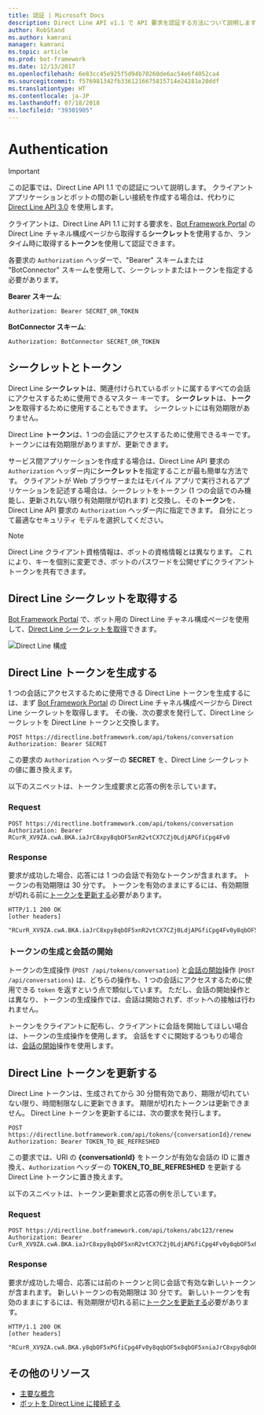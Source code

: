 ```yaml
---
title: 認証 | Microsoft Docs
description: Direct Line API v1.1 で API 要求を認証する方法について説明します。
author: RobStand
ms.author: kamrani
manager: kamrani
ms.topic: article
ms.prod: bot-framework
ms.date: 12/13/2017
ms.openlocfilehash: 6e83cc45e925f5d94b70260de6ac54e6f4052ca4
ms.sourcegitcommit: f576981342fb3361216675815714e24281e20ddf
ms.translationtype: HT
ms.contentlocale: ja-JP
ms.lasthandoff: 07/18/2018
ms.locfileid: "39301905"
---
```

# <a name="authentication"></a>Authentication

> [!IMPORTANT]
> この記事では、Direct Line API 1.1 での認証について説明します。 クライアント アプリケーションとボットの間の新しい接続を作成する場合は、代わりに [Direct Line API 3.0](bot-framework-rest-direct-line-3-0-authentication.md) を使用します。

クライアントは、Direct Line API 1.1 に対する要求を、[Bot Framework Portal](../bot-service-channel-connect-directline.md) の Direct Line チャネル構成ページから取得する**シークレット**を使用するか、ランタイム時に取得する**トークン**を使用して認証できます。

各要求の `Authorization` ヘッダーで、"Bearer" スキームまたは "BotConnector" スキームを使用して、シークレットまたはトークンを指定する必要があります。 

**Bearer スキーム**:
```http
Authorization: Bearer SECRET_OR_TOKEN
```

**BotConnector スキーム**:
```http
Authorization: BotConnector SECRET_OR_TOKEN
```

## <a name="secrets-and-tokens"></a>シークレットとトークン

Direct Line **シークレット**は、関連付けられているボットに属するすべての会話にアクセスするために使用できるマスター キーです。 **シークレット**は、**トークン**を取得するために使用することもできます。 シークレットには有効期限がありません。 

Direct Line **トークン**は、1 つの会話にアクセスするために使用できるキーです。 トークンには有効期限がありますが、更新できます。 

サービス間アプリケーションを作成する場合は、Direct Line API 要求の `Authorization` ヘッダー内に**シークレット**を指定することが最も簡単な方法です。 クライアントが Web ブラウザーまたはモバイル アプリで実行されるアプリケーションを記述する場合は、シークレットをトークン (1 つの会話でのみ機能し、更新されない限り有効期限が切れます) と交換し、その**トークン**を、Direct Line API 要求の `Authorization` ヘッダー内に指定できます。 自分にとって最適なセキュリティ モデルを選択してください。

> [!NOTE]
> Direct Line クライアント資格情報は、ボットの資格情報とは異なります。 これにより、キーを個別に変更でき、ボットのパスワードを公開せずにクライアント トークンを共有できます。 

## <a name="get-a-direct-line-secret"></a>Direct Line シークレットを取得する

<a href="https://dev.botframework.com/" target="_blank">Bot Framework Portal</a> で、ボット用の Direct Line チャネル構成ページを使用して、[Direct Line シークレットを取得](../bot-service-channel-connect-directline.md)できます。

![Direct Line 構成](../media/direct-line-configure.png)

## <a id="generate-token"></a> Direct Line トークンを生成する

1 つの会話にアクセスするために使用できる Direct Line トークンを生成するには、まず <a href="https://dev.botframework.com/" target="_blank">Bot Framework Portal</a> の Direct Line チャネル構成ページから Direct Line シークレットを取得します。 その後、次の要求を発行して、Direct Line シークレットを Direct Line トークンと交換します。

```http
POST https://directline.botframework.com/api/tokens/conversation
Authorization: Bearer SECRET
```

この要求の `Authorization` ヘッダーの **SECRET** を、Direct Line シークレットの値に置き換えます。

以下のスニペットは、トークン生成要求と応答の例を示しています。

### <a name="request"></a>Request

```http
POST https://directline.botframework.com/api/tokens/conversation
Authorization: Bearer RCurR_XV9ZA.cwA.BKA.iaJrC8xpy8qbOF5xnR2vtCX7CZj0LdjAPGfiCpg4Fv0
```

### <a name="response"></a>Response

要求が成功した場合、応答には 1 つの会話で有効なトークンが含まれます。 トークンの有効期限は 30 分です。 トークンを有効のままにするには、有効期限が切れる前に[トークンを更新する](#refresh-token)必要があります。

```http
HTTP/1.1 200 OK
[other headers]

"RCurR_XV9ZA.cwA.BKA.iaJrC8xpy8qbOF5xnR2vtCX7CZj0LdjAPGfiCpg4Fv0y8qbOF5xPGfiCpg4Fv0y8qqbOF5x8qbOF5xn"
```

### <a name="generate-token-versus-start-conversation"></a>トークンの生成と会話の開始

トークンの生成操作 (`POST /api/tokens/conversation`) と[会話の開始](bot-framework-rest-direct-line-1-1-start-conversation.md)操作 (`POST /api/conversations`) は、どちらの操作も、1 つの会話にアクセスするために使用できる `token` を返すという点で類似しています。 ただし、会話の開始操作とは異なり、トークンの生成操作では、会話は開始されず、ボットへの接触は行われません。 

トークンをクライアントに配布し、クライアントに会話を開始してほしい場合は、トークンの生成操作を使用します。 会話をすぐに開始するつもりの場合は、[会話の開始](bot-framework-rest-direct-line-1-1-start-conversation.md)操作を使用します。

## <a id="refresh-token"></a> Direct Line トークンを更新する

Direct Line トークンは、生成されてから 30 分間有効であり、期限が切れていない限り、時間制限なしに更新できます。 期限が切れたトークンは更新できません。 Direct Line トークンを更新するには、次の要求を発行します。

```http
POST https://directline.botframework.com/api/tokens/{conversationId}/renew
Authorization: Bearer TOKEN_TO_BE_REFRESHED
```

この要求では、URI の **{conversationId}** をトークンが有効な会話の ID に置き換え、`Authorization` ヘッダーの **TOKEN_TO_BE_REFRESHED** を更新する Direct Line トークンに置き換えます。

以下のスニペットは、トークン更新要求と応答の例を示しています。

### <a name="request"></a>Request

```http
POST https://directline.botframework.com/api/tokens/abc123/renew
Authorization: Bearer CurR_XV9ZA.cwA.BKA.iaJrC8xpy8qbOF5xnR2vtCX7CZj0LdjAPGfiCpg4Fv0y8qbOF5xPGfiCpg4Fv0y8qqbOF5x8qbOF5xn
```

### <a name="response"></a>Response

要求が成功した場合、応答には前のトークンと同じ会話で有効な新しいトークンが含まれます。 新しいトークンの有効期限は 30 分です。 新しいトークンを有効のままにするには、有効期限が切れる前に[トークンを更新する](#refresh-token)必要があります。

```http
HTTP/1.1 200 OK
[other headers]

"RCurR_XV9ZA.cwA.BKA.y8qbOF5xPGfiCpg4Fv0y8qqbOF5x8qbOF5xniaJrC8xpy8qbOF5xnR2vtCX7CZj0LdjAPGfiCpg4Fv0"
```

## <a name="additional-resources"></a>その他のリソース

- [主要な概念](bot-framework-rest-direct-line-1-1-concepts.md)
- [ボットを Direct Line に接続する](../bot-service-channel-connect-directline.md)